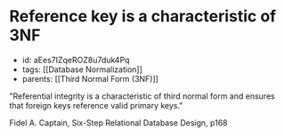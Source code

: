 # Reference key is a characteristic of 3NF
* id: aEes7IZqeROZ8u7duk4Pq
* tags: [[Database Normalization]]
* parents: [[Third Normal Form (3NF)]]

"Referential integrity is a characteristic of third normal form and ensures that foreign keys reference valid primary keys."

Fidel A. Captain, Six-Step Relational Database Design, p168